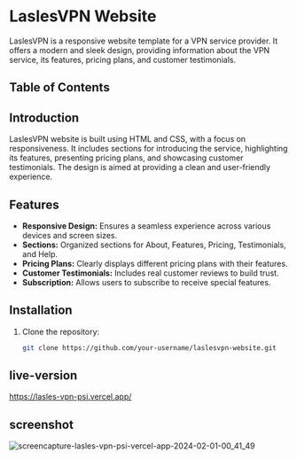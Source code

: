 # LaslesVPN Website

LaslesVPN is a responsive website template for a VPN service provider. It offers a modern and sleek design, providing information about the VPN service, its features, pricing plans, and customer testimonials.

## Table of Contents

## Introduction

LaslesVPN website is built using HTML and CSS, with a focus on responsiveness. It includes sections for introducing the service, highlighting its features, presenting pricing plans, and showcasing customer testimonials. The design is aimed at providing a clean and user-friendly experience.

## Features

- **Responsive Design:** Ensures a seamless experience across various devices and screen sizes.
- **Sections:** Organized sections for About, Features, Pricing, Testimonials, and Help.
- **Pricing Plans:** Clearly displays different pricing plans with their features.
- **Customer Testimonials:** Includes real customer reviews to build trust.
- **Subscription:** Allows users to subscribe to receive special features.

## Installation

1. Clone the repository:

   ```bash
   git clone https://github.com/your-username/laslesvpn-website.git
## live-version
https://lasles-vpn-psi.vercel.app/

## screenshot
![screencapture-lasles-vpn-psi-vercel-app-2024-02-01-00_41_49](https://github.com/mhmodfrmwi/Lasles-Vpn/assets/151141036/98e719f4-5cc5-4e30-8a53-d4b814b01f96)

